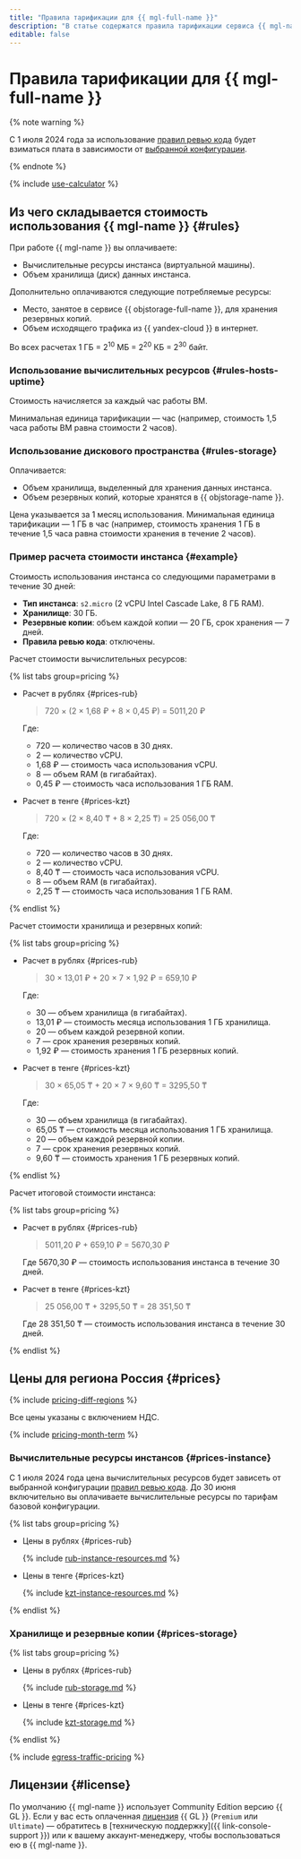 ```yaml
---
title: "Правила тарификации для {{ mgl-full-name }}"
description: "В статье содержатся правила тарификации сервиса {{ mgl-name }}."
editable: false
---
```


# Правила тарификации для {{ mgl-full-name }}



{% note warning %}

С 1 июля 2024 года за использование [правил ревью кода](concepts/approval-rules.md) будет взиматься плата в зависимости от [выбранной конфигурации](#prices-instance).

{% endnote %}

{% include [use-calculator](../_includes/pricing/use-calculator.md) %}

## Из чего складывается стоимость использования {{ mgl-name }} {#rules}

При работе {{ mgl-name }} вы оплачиваете:
* Вычислительные ресурсы инстанса (виртуальной машины).
* Объем хранилища (диск) данных инстанса.

Дополнительно оплачиваются следующие потребляемые ресурсы:
* Место, занятое в сервисе {{ objstorage-full-name }}, для хранения резервных копий.
* Объем исходящего трафика из {{ yandex-cloud }} в интернет.

Во всех расчетах 1 ГБ = 2<sup>10</sup> МБ = 2<sup>20</sup> КБ = 2<sup>30</sup> байт.

### Использование вычислительных ресурсов {#rules-hosts-uptime}

Стоимость начисляется за каждый час работы ВМ.

Минимальная единица тарификации — час (например, стоимость 1,5 часа работы ВМ равна стоимости 2 часов).

### Использование дискового пространства {#rules-storage}

Оплачивается:
* Объем хранилища, выделенный для хранения данных инстанса.
* Объем резервных копий, которые хранятся в {{ objstorage-name }}.

Цена указывается за 1 месяц использования. Минимальная единица тарификации — 1 ГБ в час (например, стоимость хранения 1 ГБ в течение 1,5 часа равна стоимости хранения в течение 2 часов).

### Пример расчета стоимости инстанса {#example}

Стоимость использования инстанса со следующими параметрами в течение 30 дней:

* **Тип инстанса**: `s2.micro` (2 vCPU Intel Cascade Lake, 8 ГБ RAM).
* **Хранилище**: 30 ГБ.
* **Резервные копии**: объем каждой копии — 20 ГБ, срок хранения — 7 дней.
* **Правила ревью кода**: отключены.

Расчет стоимости вычислительных ресурсов:


{% list tabs group=pricing %}

- Расчет в рублях {#prices-rub}

  > 720 × (2 × 1,68&nbsp;₽ + 8 × 0,45&nbsp;₽) = 5011,20&nbsp;₽
  
  Где:

  * 720 — количество часов в 30 днях.
  * 2 — количество vCPU.
  * 1,68&nbsp;₽ — стоимость часа использования vCPU.
  * 8 — объем RAM (в гигабайтах).
  * 0,45&nbsp;₽ — стоимость часа использования 1 ГБ RAM.

- Расчет в тенге {#prices-kzt}

  > 720 × (2 × 8,40&nbsp;₸ + 8 × 2,25&nbsp;₸) = 25&nbsp;056,00&nbsp;₸

  Где:

  * 720 — количество часов в 30 днях.
  * 2 — количество vCPU.
  * 8,40&nbsp;₸ — стоимость часа использования vCPU.
  * 8 — объем RAM (в гигабайтах).
  * 2,25&nbsp;₸ — стоимость часа использования 1 ГБ RAM.

{% endlist %}



Расчет стоимости хранилища и резервных копий:


{% list tabs group=pricing %}

- Расчет в рублях {#prices-rub}

  > 30 × 13,01&nbsp;₽ + 20 × 7 × 1,92&nbsp;₽ = 659,10&nbsp;₽

  Где:

  * 30 — объем хранилища (в гигабайтах).
  * 13,01&nbsp;₽ — стоимость месяца использования 1 ГБ хранилища.
  * 20 — объем каждой резервной копии.
  * 7 — срок хранения резервных копий.
  * 1,92&nbsp;₽ — стоимость хранения 1 ГБ резервных копий.

- Расчет в тенге {#prices-kzt}

  > 30 × 65,05&nbsp;₸ + 20 × 7 × 9,60&nbsp;₸ = 3295,50&nbsp;₸

  Где:

  * 30 — объем хранилища (в гигабайтах).
  * 65,05&nbsp;₸ — стоимость месяца использования 1 ГБ хранилища.
  * 20 — объем каждой резервной копии.
  * 7 — срок хранения резервных копий.
  * 9,60&nbsp;₸ — стоимость хранения 1 ГБ резервных копий.

{% endlist %}



Расчет итоговой стоимости инстанса:


{% list tabs group=pricing %}

- Расчет в рублях {#prices-rub}

  > 5011,20&nbsp;₽ + 659,10&nbsp;₽ = 5670,30&nbsp;₽

  Где 5670,30&nbsp;₽ — стоимость использования инстанса в течение 30 дней.

- Расчет в тенге {#prices-kzt}

  > 25&nbsp;056,00&nbsp;₸ + 3295,50&nbsp;₸ = 28&nbsp;351,50&nbsp;₸

  Где 28&nbsp;351,50&nbsp;₸ — стоимость использования инстанса в течение 30 дней.

{% endlist %}



## Цены для региона Россия {#prices}


{% include [pricing-diff-regions](../_includes/pricing-diff-regions.md) %}



Все цены указаны с включением НДС.


{% include [pricing-month-term](../_includes/mdb/pricing-month-term.md) %}

### Вычислительные ресурсы инстансов {#prices-instance}

С 1 июля 2024 года цена вычислительных ресурсов будет зависеть от выбранной конфигурации [правил ревью кода](concepts/approval-rules.md). До 30 июня включительно вы оплачиваете вычислительные ресурсы по тарифам базовой конфигурации.


{% list tabs group=pricing %}

- Цены в рублях {#prices-rub}

  {% include [rub-instance-resources.md](../_pricing/managed-gitlab/rub-instance-resources.md) %}

- Цены в тенге {#prices-kzt}

  {% include [kzt-instance-resources.md](../_pricing/managed-gitlab/kzt-instance-resources.md) %}

{% endlist %}



### Хранилище и резервные копии {#prices-storage}


{% list tabs group=pricing %}

- Цены в рублях {#prices-rub}

  {% include [rub-storage.md](../_pricing/managed-gitlab/rub-storage.md) %}

- Цены в тенге {#prices-kzt}

  {% include [kzt-storage.md](../_pricing/managed-gitlab/kzt-storage.md) %}

{% endlist %}



{% include [egress-traffic-pricing](../_includes/egress-traffic-pricing.md) %}

## Лицензии {#license}

По умолчанию {{ mgl-name }} использует Community Edition версию {{ GL }}. Если у вас есть оплаченная [лицензия](https://about.gitlab.com/pricing/) {{ GL }} (`Premium` или `Ultimate`) — обратитесь в [техническую поддержку]({{ link-console-support }}) или к вашему аккаунт-менеджеру, чтобы воспользоваться ею в {{ mgl-name }}.
